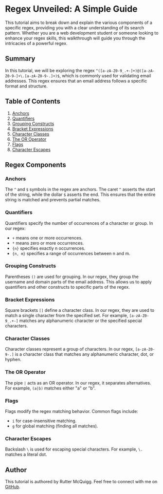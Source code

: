 # Regex Unveiled: A Simple Guide

This tutorial aims to break down and explain the various components of a specific regex, providing you with a clear understanding of its search pattern. Whether you are a web development student or someone looking to enhance your regex skills, this walkthrough will guide you through the intricacies of a powerful regex.

## Summary

In this tutorial, we will be exploring the regex `^([a-zA-Z0-9_.+-]+)@([a-zA-Z0-9-]+\.[a-zA-Z0-9-.]+)$`, which is commonly used for validating email addresses. This regex ensures that an email address follows a specific format and structure.

## Table of Contents

1. [Anchors](#anchors)
2. [Quantifiers](#quantifiers)
3. [Grouping Constructs](#grouping-constructs)
4. [Bracket Expressions](#bracket-expressions)
5. [Character Classes](#character-classes)
6. [The OR Operator](#the-or-operator)
7. [Flags](#flags)
8. [Character Escapes](#character-escapes)

## Regex Components

### Anchors

The `^` and `$` symbols in the regex are anchors. The caret `^` asserts the start of the string, while the dollar `$` asserts the end. This ensures that the entire string is matched and prevents partial matches.

### Quantifiers

Quantifiers specify the number of occurrences of a character or group. In our regex:
- `+` means one or more occurrences.
- `*` means zero or more occurrences.
- `{n}` specifies exactly n occurrences.
- `{n, m}` specifies a range of occurrences between n and m.

### Grouping Constructs

Parentheses `()` are used for grouping. In our regex, they group the username and domain parts of the email address. This allows us to apply quantifiers and other constructs to specific parts of the regex.

### Bracket Expressions

Square brackets `[]` define a character class. In our regex, they are used to match a single character from the specified set. For example, `[a-zA-Z0-9_.+-]` matches any alphanumeric character or the specified special characters.

### Character Classes

Character classes represent a group of characters. In our regex, `[a-zA-Z0-9-.]` is a character class that matches any alphanumeric character, dot, or hyphen.

### The OR Operator

The pipe `|` acts as an OR operator. In our regex, it separates alternatives. For example, `(a|b)` matches either "a" or "b".

### Flags

Flags modify the regex matching behavior. Common flags include:
- `i` for case-insensitive matching.
- `g` for global matching (finding all matches).

### Character Escapes

Backslash `\` is used for escaping special characters. For example, `\.` matches a literal dot.

## Author

This tutorial is authored by Rutter McQuigg. Feel free to connect with me on [GitHub](https://github.com/yourusername).